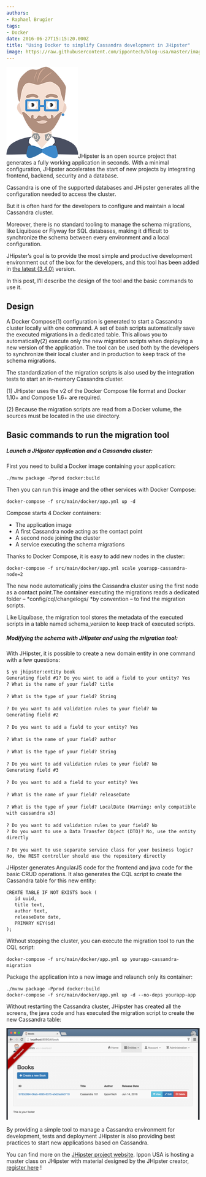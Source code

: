```yaml
---
authors:
- Raphael Brugier
tags:
- Docker
date: 2016-06-27T15:15:20.000Z
title: "Using Docker to simplify Cassandra development in JHipster"
image: https://raw.githubusercontent.com/ippontech/blog-usa/master/images/2016/12/using-docker-1-2.jpg
---
```


[![JHipster](https://raw.githubusercontent.com/ippontech/blog-usa/master/images/2016/06/logo-jhipster2x-1.png)](https://raw.githubusercontent.com/ippontech/blog-usa/master/images/2016/06/logo-jhipster2x-1.png)JHipster is an open source project that generates a fully working application in seconds. With a minimal configuration, JHipster accelerates the start of new projects by integrating frontend, backend, security and a database.

Cassandra is one of the supported databases and JHipster generates all the configuration needed to access the cluster.

But it is often hard for the developers to configure and maintain a local Cassandra cluster.

Moreover, there is no standard tooling to manage the schema migrations, like Liquibase or Flyway for SQL databases, making it difficult to synchronize the schema between every environment and a local configuration.

JHipster’s goal is to provide the most simple and productive development environment out of the box for the developers, and this tool has been added in [the latest (3.4.0)](https://jhipster.github.io/2016/05/27/jhipster-release-3.4.0.html) version.

In this post, I’ll describe the design of the tool and the basic commands to use it.

## Design

A Docker Compose(1) configuration is generated to start a Cassandra cluster locally with one command. A set of bash scripts automatically save the executed migrations in a dedicated table. This allows you to automatically(2) execute only the new migration scripts when deploying a new version of the application.
 The tool can be used both by the developers to synchronize their local cluster and in production to keep track of the schema migrations.

The standardization of the migration scripts is also used by the integration tests to start an in-memory Cassandra cluster.

(1) JHipster uses the v2 of the Docker Compose file format and Docker 1.10+ and Compose 1.6+ are required.

(2) Because the migration scripts are read from a Docker volume, the sources must be located in the use directory.

## Basic commands to run the migration tool

##### Launch a JHipster application and a Cassandra cluster:

First you need to build a Docker image containing your application:

```language-bash
./mvnw package -Pprod docker:build
```
Then you can run this image and the other services with Docker Compose:

```language-bash
docker-compose -f src/main/docker/app.yml up -d
```
Compose starts 4 Docker containers:

- The application image
- A first Cassandra node acting as the contact point
- A second node joining the cluster
- A service executing the schema migrations

Thanks to Docker Compose, it is easy to add new nodes in the cluster:

```language-bash
docker-compose -f src/main/docker/app.yml scale yourapp-cassandra-node=2
```

 The new node automatically joins the Cassandra cluster using the first node as a contact point.The container executing the migrations reads a dedicated folder – *config/cql/changelogs/ *by convention – to find the migration scripts.

Like Liquibase, the migration tool stores the metadata of the executed scripts in a table named schema_version to keep track of executed scripts.

##### Modifying the schema with JHipster and using the migration tool:

With JHipster, it is possible to create a new domain entity in one command with a few questions:

```language-bash
$ yo jhipster:entity book
Generating field #1? Do you want to add a field to your entity? Yes
? What is the name of your field? title

? What is the type of your field? String

? Do you want to add validation rules to your field? No
Generating field #2

? Do you want to add a field to your entity? Yes

? What is the name of your field? author

? What is the type of your field? String

? Do you want to add validation rules to your field? No
Generating field #3

? Do you want to add a field to your entity? Yes

? What is the name of your field? releaseDate

? What is the type of your field? LocalDate (Warning: only compatible with cassandra v3)

? Do you want to add validation rules to your field? No
? Do you want to use a Data Transfer Object (DTO)? No, use the entity directly

? Do you want to use separate service class for your business logic? No, the REST controller should use the repository directly
```

JHipster generates AngularJS code for the frontend and java code for the basic CRUD operations. It also generates the CQL script to create the Cassandra table for this new entity:

```language-sql
CREATE TABLE IF NOT EXISTS book (
   id uuid,
   title text,
   author text,
   releaseDate date,
   PRIMARY KEY(id)
);
```

Without stopping the cluster, you can execute the migration tool to run the CQL script:

```language-bash
docker-compose -f src/main/docker/app.yml up yourapp-cassandra-migration
```

 Package the application into a new image and relaunch only its container:
```language-bash
./mvnw package -Pprod docker:build
docker-compose -f src/main/docker/app.yml up -d --no-deps yourapp-app
```

<span style="font-weight: 400;">Without restarting the Cassandra cluster, JHipster has created all the screens, the java code and has executed the migration script to create the new Cassandra table:</span>

[![JHipster generated](https://raw.githubusercontent.com/ippontech/blog-usa/master/images/2016/06/Screen-Shot-2016-05-24-at-4.10.47-PM-1024x486.png)](https://raw.githubusercontent.com/ippontech/blog-usa/master/images/2016/06/Screen-Shot-2016-05-24-at-4.10.47-PM.png)

<span style="font-weight: 400;">By providing a simple tool to manage a Cassandra environment for development, tests and deployment JHipster is also providing best practices to start new applications based on Cassandra.</span>

<span style="font-weight: 400;">You can find more on the [JHipster project website](http://jhipster.github.io).</span>
<span style="font-weight: 400;">Ippon USA is hosting a master class on JHipster with material designed by the JHipster creator, </span>[<span style="font-weight: 400;">register here</span>](https://www.eventbrite.com/e/jhipster-master-class-ippon-usa-tickets-21358779685)<span style="font-weight: 400;"> !</span>
